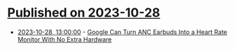 # [Published on 2023-10-28](index.md)

* [2023-10-28, 13:00:00](https://tech.slashdot.org/story/23/10/28/0649257/google-can-turn-anc-earbuds-into-a-heart-rate-monitor-with-no-extra-hardware?utm_source=rss1.0mainlinkanon&utm_medium=feed) - [Google Can Turn ANC Earbuds Into a Heart Rate Monitor With No Extra Hardware](https://tech.slashdot.org/story/23/10/28/0649257/google-can-turn-anc-earbuds-into-a-heart-rate-monitor-with-no-extra-hardware?utm_source=rss1.0mainlinkanon&utm_medium=feed)
